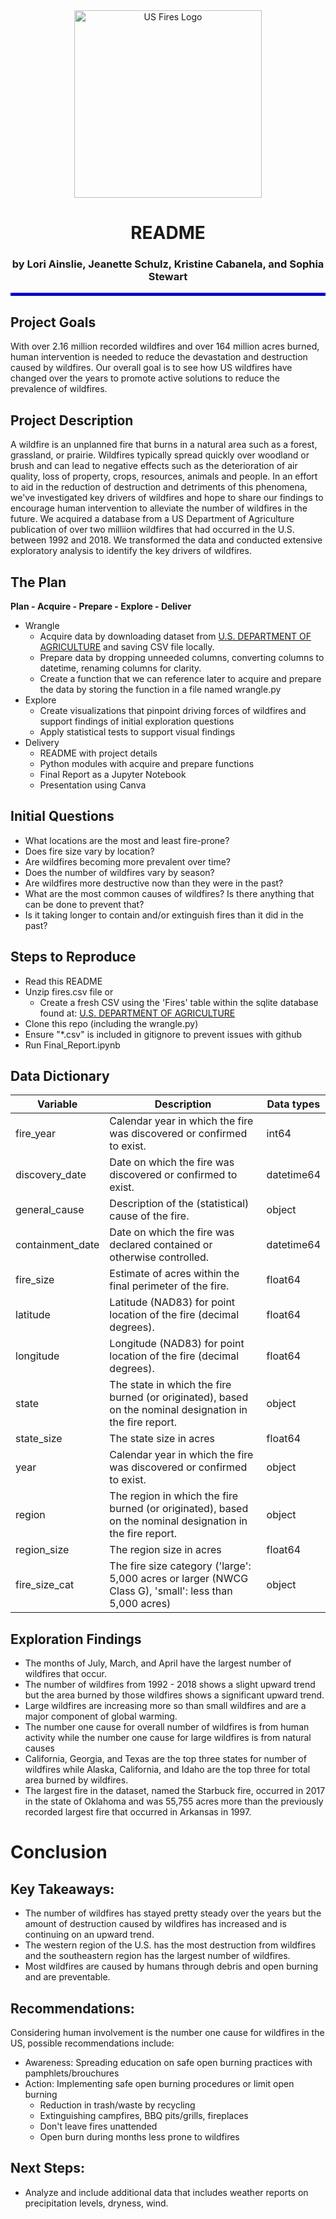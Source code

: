 
<div align="center">

<img width= "300" src="https://cdn.discordapp.com/attachments/392490318798389248/945695517004951633/jeanettes_fireart.png" alt="US Fires Logo">

# README

### by Lori Ainslie, Jeanette Schulz, Kristine Cabanela, and Sophia Stewart 

</div align="center">
    
<hr style="border:2px solid blue"> </hr>

## Project Goals

With over 2.16 million recorded wildfires and over 164 million acres burned, human intervention is needed to reduce the devastation and destruction caused by wildfires. Our overall goal is to see how US wildfires have changed over the years to promote active solutions to reduce the prevalence of wildfires.

## Project Description

A wildfire is an unplanned fire that burns in a natural area such as a forest, grassland, or prairie.  Wildfires typically spread quickly over woodland or brush and can lead to negative effects such as the deterioration of air quality, loss of property, crops, resources, animals and people.  In an effort to aid in the reduction of destruction and detriments of this phenomena, we've investigated key drivers of wildfires and hope to share our findings to encourage human intervention to alleviate the number of wildfires in the future. We acquired a database from a US Department of Agriculture publication of over two milliion wildfires that had occurred in the U.S. between 1992 and 2018. We transformed the data and conducted extensive exploratory analysis to identify the key drivers of wildfires.


## The Plan

**Plan - Acquire - Prepare - Explore - Deliver**

- Wrangle
    - Acquire data by downloading dataset from [U.S. DEPARTMENT OF AGRICULTURE](https://www.fs.usda.gov/rds/archive/Catalog/RDS-2013-0009.5) and saving CSV file locally.
    - Prepare data by dropping unneeded columns, converting columns to datetime, renaming columns for clarity.
    - Create a function that we can reference later to acquire and prepare the data by storing the function in a file named wrangle.py
- Explore
    - Create visualizations that pinpoint driving forces of wildfires and support findings of initial exploration questions
    - Apply statistical tests to support visual findings 
- Delivery
    - README with project details
    - Python modules with acquire and prepare functions
    - Final Report as a Jupyter Notebook
    - Presentation using Canva

 
## Initial Questions

- What locations are the most and least fire-prone? 
- Does fire size vary by location?
- Are wildfires becoming more prevalent over time?
- Does the number of wildfires vary by season?
- Are wildfires more destructive now than they were in the past? 
- What are the most common causes of wildfires? Is there anything that can be done to prevent that?
- Is it taking longer to contain and/or extinguish fires than it did in the past?


##  Steps to Reproduce
- Read this README
- Unzip fires.csv file  or
     - Create a fresh CSV using the 'Fires' table within the sqlite database found at: [U.S. DEPARTMENT OF AGRICULTURE](https://www.fs.usda.gov/rds/archive/Catalog/RDS-2013-0009.5)  
- Clone this repo (including the wrangle.py) 
- Ensure "*.csv" is included in gitignore to prevent issues with github
- Run Final_Report.ipynb


## Data Dictionary

| Variable          | Description                                                  |Data types|
| ----------------- | -----------------------------------------------------------  |----------|
| fire_year         | Calendar year in which the fire was discovered or confirmed to exist. |   int64        |
| discovery_date    | Date on which the fire was discovered or confirmed to exist. |   datetime64           |
| general_cause     | Description of the (statistical) cause of the fire.          |   object         |
| containment_date  | Date on which the fire was declared contained or otherwise controlled. | datetime64         |
| fire_size         | Estimate of acres within the final perimeter of the fire.    |   float64         |
| latitude          | Latitude (NAD83) for point location of the fire (decimal degrees). |  float64         |
| longitude         | Longitude (NAD83) for point location of the fire (decimal degrees). | float64         |
| state             | The state in which the fire burned (or originated), based on the nominal designation in the fire report. |   object         |
| state_size        | The state size in acres |   float64         |
| year             | Calendar year in which the fire was discovered or confirmed to exist. |   object         |
| region            | The region in which the fire burned (or originated), based on the nominal designation in the fire report. |   object         |
| region_size      | The region size in acres |   float64         |
| fire_size_cat    | The fire size category ('large': 5,000 acres or larger (NWCG Class G), 'small': less than 5,000 acres) |  object         |

                
## Exploration Findings
- The months of July, March, and April have the largest number of wildfires that occur.
- The number of wildfires from 1992 - 2018 shows a slight upward trend but the area burned by those wildfires shows a significant upward trend.
- Large wildfires are increasing more so than small wildfires and are a major component of global warming.
- The number one cause for overall number of wildfires is from human activity while the number one cause for large wildfires is from natural causes
- California, Georgia, and Texas are the top three states for number of wildfires while Alaska, California, and Idaho are the top three for total area burned by wildfires.
- The largest fire in the dataset, named the Starbuck fire, occurred in 2017 in the state of Oklahoma and was 55,755 acres more than the previously recorded largest fire that occurred in Arkansas in 1997.


# Conclusion

## Key Takeaways:
-  The number of wildfires has stayed pretty steady over the years but the amount of destruction caused by wildfires has increased and is continuing on an upward trend.
- The western region of the U.S. has the most destruction from wildfires and the southeastern region has the largest number of wildfires.
- Most wildfires are caused by humans through debris and open burning and are preventable.


## Recommendations:
Considering human involvement is the number one cause for wildfires in the US, possible recommendations include:
- Awareness: Spreading education on safe open burning practices with pamphlets/brouchures
- Action: Implementing safe open burning procedures or limit open burning
    - Reduction in trash/waste by recycling
    - Extinguishing campfires, BBQ pits/grills, fireplaces
    - Don't leave fires unattended
    - Open burn during months less prone to wildfires

## Next Steps:
- Analyze and include additional data that includes weather reports on precipitation levels, dryness, wind.
